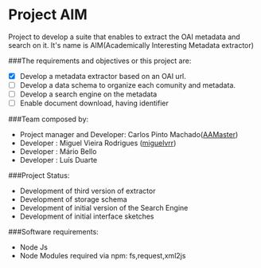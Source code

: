 Project AIM
==============

Project to develop a suite that enables to extract the OAI metadata and search on it.
It's name is AIM(Academically Interesting Metadata extractor)

###The requirements and objectives or this project are:
- [x] Develop a metadata extractor based on an OAI url.
- [ ] Develop a data schema to organize each comunity and metadata.
- [ ] Develop a search engine on the metadata
- [ ] Enable document download, having identifier

###Team composed by:
- Project manager and Developer: Carlos Pinto Machado([AAMaster](https://github.com/AAMaster))
- Developer : Miguel Vieira Rodrigues ([miguelvrr](https://github.com/miguelvrr))
- Developer : Mário Bello
- Developer : Luís Duarte

###Project Status: 
- Development of third version of extractor
- Development of storage schema
- Development of initial version of the Search Engine
- Development of initial interface sketches

###Software requirements:
- Node Js
- Node Modules required via npm: fs,request,xml2js
